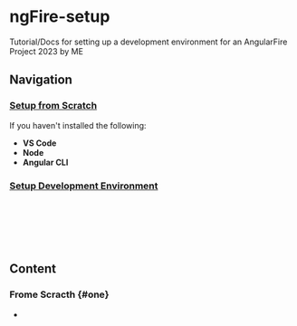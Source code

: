 # ngFire-setup
Tutorial/Docs for setting up a development environment for an AngularFire Project 2023 by ME

## Navigation
### [Setup from Scratch](#one)
If you haven't installed the following:
- __VS Code__
- __Node__
- __Angular CLI__

### [Setup Development Environment](#two)

&nbsp;

&nbsp;

&nbsp;

## Content
### Frome Scracth {#one}
- 
